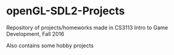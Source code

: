 # openGL-SDL2-Projects
Repository of projects/homeworks made in CS3113 Intro to Game Development, Fall 2016

Also contains some hobby projects
